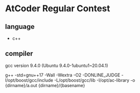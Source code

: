 # AtCoder Regular Contest

## language
- c++

## compiler
gcc version 9.4.0 (Ubuntu 9.4.0-1ubuntu1~20.04.1)

g++ -std=gnu++17 -Wall -Wextra -O2 -DONLINE_JUDGE -I/opt/boost/gcc/include -L/opt/boost/gcc/lib -I/opt/ac-library -o {dirname}/a.out {dirname}/{basename}